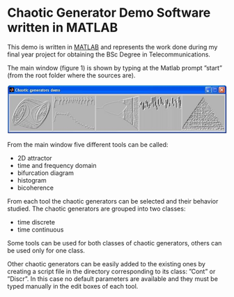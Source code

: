 # Chaotic Generator Demo Software written in MATLAB

This demo is written in [MATLAB](https://www.mathworks.com) and represents the work done during my final year project for obtaining the BSc Degree in Telecommunications. 

The main window (figure 1) is shown by typing at the Matlab prompt ”start” (from the root folder where the sources are).

![Figure 1:	The main window](start.jpg)

From the main window five different tools can be called:

- 2D attractor
- time and frequency domain
- bifurcation diagram
- histogram
- bicoherence

From each tool the chaotic generators can be selected and their behavior studied. The chaotic generators are grouped into two classes:

- time discrete
- time continuous

Some tools can be used for both classes of chaotic generators, others can be used only for one class.

Other chaotic generators can be easily added to the existing ones by creating a script file in the directory corresponding to its class: ”Cont” or ”Discr”. In this case no default parameters are available and they must be typed manually in the edit boxes of each tool.
